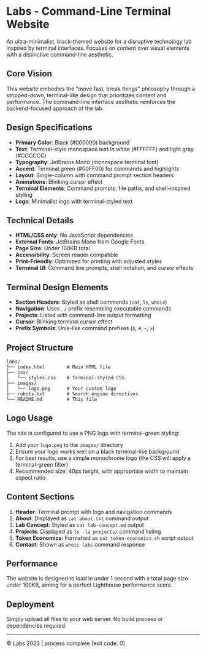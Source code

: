 # Labs - Command-Line Terminal Website

An ultra-minimalist, black-themed website for a disruptive technology lab inspired by terminal interfaces. Focuses on content over visual elements with a distinctive command-line aesthetic.

## Core Vision

This website embodies the "move fast, break things" philosophy through a stripped-down, terminal-like design that prioritizes content and performance. The command-line interface aesthetic reinforces the backend-focused approach of the lab.

## Design Specifications

- **Primary Color**: Black (#000000) background
- **Text**: Terminal-style monospace text in white (#FFFFFF) and light gray (#CCCCCC)
- **Typography**: JetBrains Mono (monospace terminal font)
- **Accent**: Terminal green (#00FF00) for commands and highlights
- **Layout**: Single-column with command prompt section headers
- **Animations**: Blinking cursor effect
- **Terminal Elements**: Command prompts, file paths, and shell-inspired styling
- **Logo**: Minimalist logo with terminal-styled text

## Technical Details

- **HTML/CSS only**: No JavaScript dependencies
- **External Fonts**: JetBrains Mono from Google Fonts
- **Page Size**: Under 100KB total
- **Accessibility**: Screen reader compatible
- **Print-Friendly**: Optimized for printing with adjusted styles
- **Terminal UI**: Command line prompts, shell notation, and cursor effects

## Terminal Design Elements

- **Section Headers**: Styled as shell commands (`cat`, `ls`, `whois`)
- **Navigation**: Uses `./` prefix resembling executable commands
- **Projects**: Listed with command-line output formatting
- **Cursor**: Blinking terminal cursor effect
- **Prefix Symbols**: Unix-like command prefixes (`$`, `#`, `~`, `>`)

## Project Structure

```
labs/
├── index.html        # Main HTML file
├── css/
│   └── styles.css    # Terminal-styled CSS
├── images/
│   └── logo.png      # Your custom logo
├── robots.txt        # Search engine directives
└── README.md         # This file
```

## Logo Usage

The site is configured to use a PNG logo with terminal-green styling:

1. Add your `logo.png` to the `images/` directory
2. Ensure your logo works well on a black terminal-like background
3. For best results, use a simple monochrome logo (the CSS will apply a terminal-green filter)
4. Recommended size: 40px height, with appropriate width to maintain aspect ratio

## Content Sections

1. **Header**: Terminal prompt with logo and navigation commands
2. **About**: Displayed as `cat about.txt` command output
3. **Lab Concept**: Styled as `cat lab-concept.md` output
4. **Projects**: Displayed as `ls -la projects/` command listing
5. **Token Economics**: Formatted as `cat token-economics.sh` script output
6. **Contact**: Shown as `whois labs` command response

## Performance

The website is designed to load in under 1 second with a total page size under 100KB, aiming for a perfect Lighthouse performance score.

## Deployment

Simply upload all files to your web server. No build process or dependencies required.

---

© Labs 2023 | process complete [exit code: 0] 